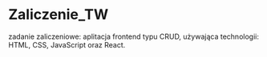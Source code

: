 # Zaliczenie_TW
zadanie zaliczeniowe: aplitacja frontend typu CRUD, używająca  technologii: HTML, CSS, JavaScript oraz React.
